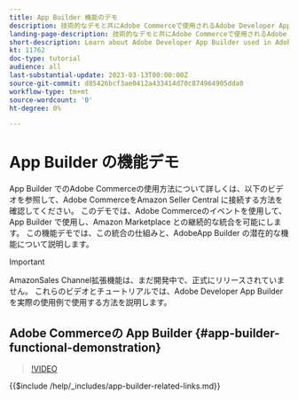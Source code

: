 ```yaml
---
title: App Builder 機能のデモ
description: 技術的なデモと共にAdobe Commerceで使用されるAdobe Developer App Builder について説明します
landing-page-description: 技術的なデモと共にAdobe Commerceで使用されるAdobe Developer App Builder について説明します
short-description: Learn about Adobe Developer App Builder used in Adobe Commerce with a technical demonstration
kt: 11762
doc-type: tutorial
audience: all
last-substantial-update: 2023-03-13T00:00:00Z
source-git-commit: d85426bcf3ae0412a433414d70c874964905dda0
workflow-type: tm+mt
source-wordcount: '0'
ht-degree: 0%

---
```



# App Builder の機能デモ

App Builder でのAdobe Commerceの使用方法について詳しくは、以下のビデオを参照して、Adobe CommerceをAmazon Seller Central に接続する方法を確認してください。 このデモでは、Adobe Commerceのイベントを使用して、App Builder で使用し、Amazon Marketplace との継続的な統合を可能にします。 この機能デモでは、この統合の仕組みと、AdobeApp Builder の潜在的な機能について説明します。

>[!IMPORTANT]
>
>AmazonSales Channel拡張機能は、まだ開発中で、正式にリリースされていません。  これらのビデオとチュートリアルでは、Adobe Developer App Builder を実際の使用例で使用する方法を説明します。

## Adobe Commerceの App Builder {#app-builder-functional-demonstration}

>[!VIDEO](https://video.tv.adobe.com/v/3413502?quality=12&learn=on)

{{$include /help/_includes/app-builder-related-links.md}}
